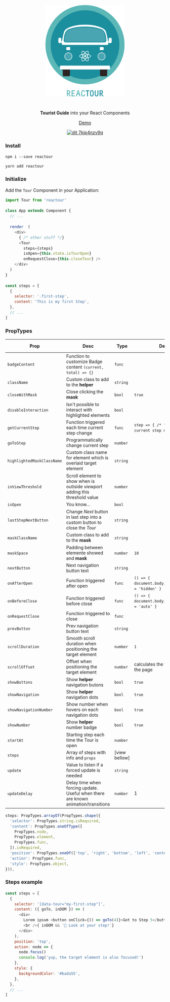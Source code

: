 <p align="center">
  <img alt="Reactour" title="Reactour" src="/logo.svg" width="250">
</p>
<p align="center" style="margin-top: 40px">
  <strong>Tourist Guide</strong> into your React Components
</p>
<p align="center">
  <a href="https://elrumordelaluz.github.io/reactour/">Demo</a>
</p>
<p align="center">
  <a href="https://codesandbox.io/s/7kjp4nzv9q?module=%2FApp.js">
    <img src="https://codesandbox.io/static/img/play-codesandbox.svg" alt="dit 7kjp4nzv9q">
  </a>
</p>


### Install

```
npm i --save reactour
```

```
yarn add reactour
```

### Initialize

Add the `Tour` Component in your Application:

```js
import Tour from 'reactour'

class App extends Component {
  // ...

  render  (
    <div>
      { /* other stuff */}
      <Tour
        steps={steps}
        isOpen={this.state.isTourOpen}
        onRequestClose={this.closeTour} />
    </div>
  )
}

const steps = [
  {
    selector: '.first-step',
    content: 'This is my first Step',
  },
  // ...
]
```

### PropTypes

| Prop  | Desc          | Type  | Default | Is Required |
| ----- | ------------- | ----- | ------- | ------ |
| `badgeContent` | Function to customize Badge content `(current, total) => {} ` | `func` |  |  |
| `className` | Custom class to add to the **helper** | `string` |  |  |
| `closeWithMask` | Close clicking the **mask** | `bool` | `true` |  |
| `disableInteraction` | Isn't possible to interact with highlighted elements | `bool` |  |  |
| `getCurrentStep` | Function triggered each time current step change  | `func` | `step => { /* 'step' is the current step number */ }` |  |
| `goToStep` | Programmatically change current step | `number` |  |  |
| `highlightedMaskClassName` | Custom class name for element which is overlaid target element | `string` |  |  |
| `inViewThreshold` | Scroll element to show when is outiside _viewport_ adding this threshold value | `number` |  |  |
| `isOpen` | You know… | `bool` |  | ✅ |
| `lastStepNextButton` | Change _Next_ button in last step into a custom button to close the _Tour_ | `string` |  |  |
| `maskClassName` | Custom class to add to the **mask** | `string` |  |  |
| `maskSpace` | Padding between elemente showed and **mask** | `number` | `10`  |  |
| `nextButton` | Next navigation button text | `string` |  |  |
| `onAfterOpen` | Function triggered after open | `func` | `() => { document.body.style.overflowY = 'hidden' }`  |  |
| `onBeforeClose` | Function triggered before close | `func` | `() => { document.body.style.overflowY = 'auto' }`  |  |
| `onRequestClose` | Function triggered to close | `func` |  |  |
| `prevButton` | Prev navigation button text | `string` |  |  |
| `scrollDuration` | Smooth scroll duration when positioning the target element | `number` | `1` |  |
| `scrollOffset` | Offset when positioning the target element | `number` | calculates the vertical center of the page |  |
| `showButtons` | Show **helper** navigation butons | `bool` | `true` |  |
| `showNavigation` | Show **helper** navigation dots | `bool` | `true` |  |
| `showNavigationNumber` | Show number when hovers on each navigation dots | `bool` | `true` |  |
| `showNumber` | Show **helper** number badge | `bool` | `true` |  |
| `startAt` | Starting step each time the Tour is open | `number` |  |  |
| `steps` | Array of steps with info and `props` | [view bellow] |  | ✅ |
| `update` | Value to listen if a forced update is needed | `string` |  |  |
| `updateDelay` | Delay time when forcing update. Useful when there are known animation/transitions | `number` | 1 |  |

```js
steps: PropTypes.arrayOf(PropTypes.shape({
  'selector': PropTypes.string.isRequired,
  'content': PropTypes.oneOfType([
    PropTypes.node,
    PropTypes.element,
    PropTypes.func,
  ]).isRequired,
  'position': PropTypes.oneOf(['top', 'right', 'bottom', 'left', 'center']),
  'action': PropTypes.func,
  'style': PropTypes.object,
})),
```

### Steps example

```js
const steps = [
  {
    selector: '[data-tour="my-first-step"]',
    content: ({ goTo, inDOM }) => (
      <div>
        Lorem ipsum <button onClick={() => goTo(4)}>Got to Step 5</button>
        <br />{ inDOM && '🎉 Look at your step!'}
      </div>
    ),
    position: 'top',
    action: node => {
      node.focus()
      console.log('yup, the target element is also focused!')
    },
    style: {
      backgroundColor: '#bada55',
    },
  },
  // ...
]
```
